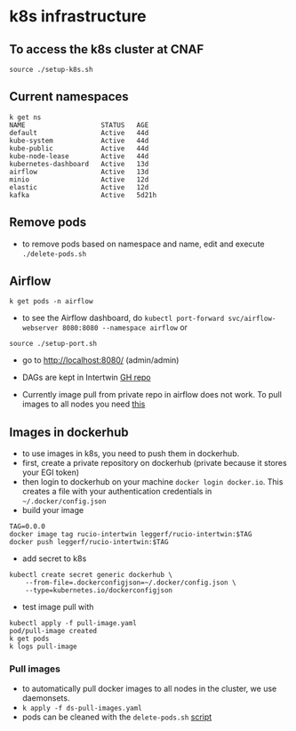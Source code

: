 # k8s infrastructure

## To access the k8s cluster at CNAF

```
source ./setup-k8s.sh
```

## Current namespaces

```
k get ns
NAME                   STATUS   AGE
default                Active   44d
kube-system            Active   44d
kube-public            Active   44d
kube-node-lease        Active   44d
kubernetes-dashboard   Active   13d
airflow                Active   13d
minio                  Active   12d
elastic                Active   12d
kafka                  Active   5d21h
```

## Remove pods

- to remove pods based on namespace and name, edit and execute ```./delete-pods.sh```

## Airflow

```
k get pods -n airflow
```

- to see the Airflow dashboard, do ```kubectl port-forward svc/airflow-webserver 8080:8080 --namespace airflow``` or
```
source ./setup-port.sh
```
- go to [http://localhost:8080/](http://localhost:8080/) (admin/admin)

- DAGs are kept in Intertwin [GH repo](https://github.com/interTwin-eu/DT-Virgo-dags)
- Currently image pull from private repo in airflow does not work. To pull images to all nodes you need [this](#pull-images)

## Images in dockerhub

- to use images in k8s, you need to push them in dockerhub.
- first, create a private repository on dockerhub (private because it stores your EGI token)
- then login to dockerhub on your machine ```docker login docker.io```. This creates a file with your authentication credentials in ```~/.docker/config.json```
- build your image
```
TAG=0.0.0
docker image tag rucio-intertwin leggerf/rucio-intertwin:$TAG
docker push leggerf/rucio-intertwin:$TAG
```
- add secret to k8s
```
kubectl create secret generic dockerhub \
    --from-file=.dockerconfigjson=~/.docker/config.json \
    --type=kubernetes.io/dockerconfigjson
```
- test image pull with
```
kubectl apply -f pull-image.yaml 
pod/pull-image created
k get pods
k logs pull-image
```

### Pull images

- to automatically pull docker images to all nodes in the cluster, we use daemonsets.
- ```k apply -f ds-pull-images.yaml```
- pods can be cleaned with the ```delete-pods.sh``` [script](#remove-pods)
